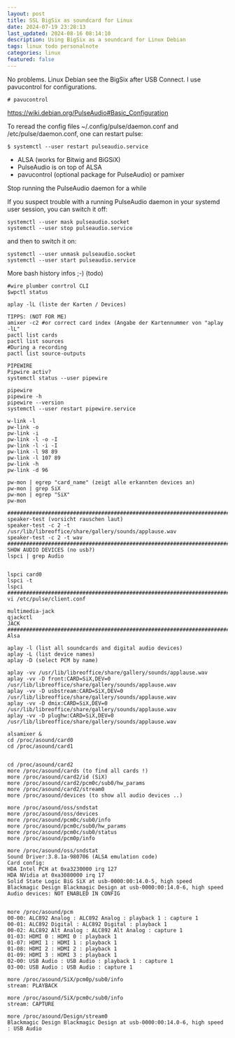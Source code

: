 ```yaml
---
layout: post
title: SSL BigSix as soundcard for Linux
date: 2024-07-19 23:28:13
last_updated: 2024-08-16 08:14:10
description: Using BigSix as a soundcard for Linux Debian 
tags: linux todo personalnote
categories: linux
featured: false
---
```


No problems. Linux Debian see the BigSix after USB Connect. I use pavucontrol for configurations. 

````markup 
# pavucontrol 
````

<a href="https://wiki.debian.org/PulseAudio#Basic_Configuration">https://wiki.debian.org/PulseAudio#Basic_Configuration</a>

To reread the config files ~/.config/pulse/daemon.conf and /etc/pulse/daemon.conf, one can restart pulse:

````markup 
$ systemctl --user restart pulseaudio.service
````

- ALSA (works for Bitwig and BiGSiX)
- PulseAudio is on top of ALSA
- pavucontrol (optional package for PulseAudio) or pamixer

Stop running the PulseAudio daemon for a while

If you suspect trouble with a running PulseAudio daemon in your systemd user session, you can switch it off:

````markup 
systemctl --user mask pulseaudio.socket
systemctl --user stop pulseaudio.service
````

and then to switch it on:

````markup 
systemctl --user unmask pulseaudio.socket
systemctl --user start pulseaudio.service
````


More bash history infos ;-) (todo)
````markup
#wire plumber conrtrol CLI 
$wpctl status

aplay -lL (liste der Karten / Devices)

TIPPS: (NOT FOR ME)
amixer -c2 #or correct card index (Angabe der Kartennummer von "aplay -lL" 
pactl list cards
pactl list sources
#During a recording
pactl list source-outputs

PIPEWIRE
Pipwire activ?
systemctl status --user pipewire

pipewire
pipewire -h
pipewire --version
systemctl --user restart pipewire.service

w-link -l
pw-link -o
pw-link -i
pw-link -l -o -I
pw-link -l -i -I
pw-link -l 98 89
pw-link -l 107 89
pw-link -h
pw-link -d 96

pw-mon | egrep "card_name" (zeigt alle erkannten devices an)
pw-mon | grep SiX 
pw-mon | egrep "SiX"
pw-mon 

########################################################################
speaker-test (vorsicht rauschen laut)
speaker-test -c 2 -t /usr/lib/libreoffice/share/gallery/sounds/applause.wav
speaker-test -c 2 -t wav
########################################################################
SHOW AUDIO DEVICES (no usb?)
lspci | grep Audio 


lspci card0
lspci -t
lspci
########################################################################
vi /etc/pulse/client.conf

multimedia-jack
qjackctl
JACK
########################################################################
Alsa

aplay -l (list all soundcards and digital audio devices)
aplay -L (list device names)
aplay -D (select PCM by name)

aplay -vv /usr/lib/libreoffice/share/gallery/sounds/applause.wav
aplay -vv -D front:CARD=SiX,DEV=0 /usr/lib/libreoffice/share/gallery/sounds/applause.wav
aplay -vv -D usbstream:CARD=SiX,DEV=0 /usr/lib/libreoffice/share/gallery/sounds/applause.wav
aplay -vv -D dmix:CARD=SiX,DEV=0 /usr/lib/libreoffice/share/gallery/sounds/applause.wav
aplay -vv -D plughw:CARD=SiX,DEV=0 /usr/lib/libreoffice/share/gallery/sounds/applause.wav

alsamixer &
cd /proc/asound/card0
cd /proc/asound/card1


cd /proc/asound/card2
more /proc/asound/cards (to find all cards !)
more /proc/asound/card2/id (SiX)
more /proc/asound/card2/pcm0c/sub0/hw_params
more /proc/asound/card2/stream0
more /proc/asound/devices (to show all audio devices ..)

more /proc/asound/oss/sndstat 
more /proc/asound/oss/devices 
more /proc/asound/pcm0c/sub0/info 
more /proc/asound/pcm0c/sub0/hw_params 
more /proc/asound/pcm0c/sub0/status 
more /proc/asound/pcm0p/info 

more /proc/asound/oss/sndstat
Sound Driver:3.8.1a-980706 (ALSA emulation code)
Card config: 
HDA Intel PCH at 0xa3230000 irq 127
HDA NVidia at 0xa3080000 irq 17
Solid State Logic BiG SiX at usb-0000:00:14.0-5, high speed
Blackmagic Design Blackmagic Design at usb-0000:00:14.0-6, high speed
Audio devices: NOT ENABLED IN CONFIG


more /proc/asound/pcm
00-00: ALC892 Analog : ALC892 Analog : playback 1 : capture 1
00-01: ALC892 Digital : ALC892 Digital : playback 1
00-02: ALC892 Alt Analog : ALC892 Alt Analog : capture 1
01-03: HDMI 0 : HDMI 0 : playback 1
01-07: HDMI 1 : HDMI 1 : playback 1
01-08: HDMI 2 : HDMI 2 : playback 1
01-09: HDMI 3 : HDMI 3 : playback 1
02-00: USB Audio : USB Audio : playback 1 : capture 1
03-00: USB Audio : USB Audio : capture 1

more /proc/asound/SiX/pcm0p/sub0/info
stream: PLAYBACK

more /proc/asound/SiX/pcm0c/sub0/info
stream: CAPTURE

more /proc/asound/Design/stream0
Blackmagic Design Blackmagic Design at usb-0000:00:14.0-6, high speed : USB Audio

````

